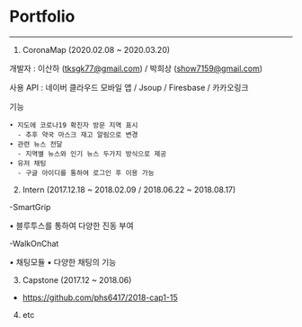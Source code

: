 # Portfolio
------------------
1. CoronaMap (2020.02.08 ~ 2020.03.20)

  개발자 : 이산하 (tksgk77@gmail.com) / 박희상 (show7159@gmail.com)
  
  사용 API : 네이버 클라우드 모바일 앱 / Jsoup / Firesbase / 카카오링크
  
  기능 
  
    • 지도에 코로나19 확진자 방문 지역 표시 
      - 추후 약국 마스크 재고 알림으로 변경 
    • 관련 뉴스 전달 
      - 지역별 뉴스와 인기 뉴스 두가지 방식으로 제공 
    • 유저 채팅 
      - 구글 아이디를 통하여 로그인 후 이용 가능
2. Intern (2017.12.18 ~ 2018.02.09 / 2018.06.22 ~ 2018.08.17)

 -SmartGrip
 
  • 블루투스를 통하여 다양한 진동 부여
 
 -WalkOnChat
 
  • 채팅모듈
  • 다양한 채팅의 기능

3. Capstone (2017.12 ~ 2018.06)

- https://github.com/phs6417/2018-cap1-15

4. etc
